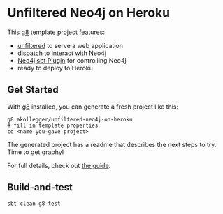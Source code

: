 Unfiltered Neo4j on Heroku
==========================

This [g8](https://github.com/n8han/giter8) template project features:

- [unfiltered](http://unfiltered.databinder.net/Unfiltered.html) to serve a web application
- [dispatch](http://dispatch.databinder.net/Dispatch.html) to interact with [Neo4j](http://neo4j.org)
- [Neo4j sbt Plugin](https://github.com/akollegger/xsbt-neo4j-plugin/) for controlling Neo4j
- ready to deploy to Heroku

Get Started
-----------

With [g8](https://github.com/n8han/giter8) installed, you can generate a fresh project like this:

    g8 akollegger/unfiltered-neo4j-on-heroku
    # fill in template properties
    cd <name-you-gave-project>

The generated project has a readme that describes the next steps to try. Time to get graphy!

For full details, check out [the guide](http://akollegger.github.com/unfiltered-neo4j-on-heroku.g8/).


Build-and-test
--------------

`sbt clean g8-test`
